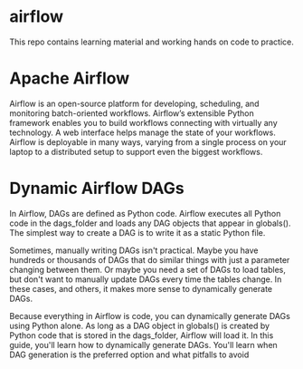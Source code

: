 # airflow
This repo contains learning material and working hands on code to practice.

# Apache Airflow
Airflow is an open-source platform for developing, scheduling, and monitoring batch-oriented workflows. Airflow’s extensible Python framework enables you to build workflows connecting with virtually any technology. A web interface helps manage the state of your workflows. Airflow is deployable in many ways, varying from a single process on your laptop to a distributed setup to support even the biggest workflows.

# Dynamic Airflow DAGs

In Airflow, DAGs are defined as Python code. Airflow executes all Python code in the dags_folder and loads any DAG objects that appear in globals(). The simplest way to create a DAG is to write it as a static Python file.

Sometimes, manually writing DAGs isn't practical. Maybe you have hundreds or thousands of DAGs that do similar things with just a parameter changing between them. Or maybe you need a set of DAGs to load tables, but don't want to manually update DAGs every time the tables change. In these cases, and others, it makes more sense to dynamically generate DAGs.

Because everything in Airflow is code, you can dynamically generate DAGs using Python alone. As long as a DAG object in globals() is created by Python code that is stored in the dags_folder, Airflow will load it. In this guide, you'll learn how to dynamically generate DAGs. You'll learn when DAG generation is the preferred option and what pitfalls to avoid
